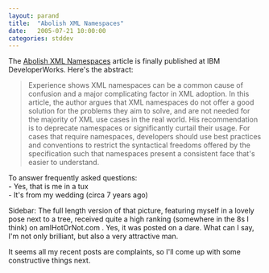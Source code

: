 ```yaml
---
layout: parand
title:  "Abolish XML Namespaces"
date:   2005-07-21 10:00:00
categories: stddev
---
```

The [Abolish XML Namespaces](/web/20101222040103/http://www-128.ibm.com/developerworks/xml/library/x-abolns.html) article is finally published at IBM DeveloperWorks. Here's the abstract:

> Experience shows XML namespaces can be a common cause of confusion and a major complicating factor in XML adoption. In this article, the author argues that XML namespaces do not offer a good solution for the problems they aim to solve, and are not needed for the majority of XML use cases in the real world. His recommendation is to deprecate namespaces or significantly curtail their usage. For cases that require namespaces, developers should use best practices and conventions to restrict the syntactical freedoms offered by the specification such that namespaces present a consistent face that's easier to understand.

To answer frequently asked questions:  
\- Yes, that is me in a tux  
\- It's from my wedding \(circa 7 years ago\)

Sidebar: The full length version of that picture, featuring myself in a lovely pose next to a tree, received quite a high ranking \(somewhere in the 8s I think\) on amIHotOrNot.com . Yes, it was posted on a dare. What can I say, I'm not only brilliant, but also a very attractive man.

It seems all my recent posts are complaints, so I'll come up with some constructive things next.

